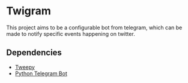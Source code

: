 # Twigram

This project aims to be a configurable bot from telegram, which can be made to notify specific events happening on twitter.

## Dependencies

* [Tweepy](https://github.com/tweepy/tweepy)
* [Python Telegram Bot](https://github.com/python-telegram-bot/python-telegram-bot)